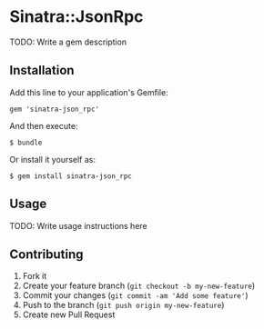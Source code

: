 # Sinatra::JsonRpc

TODO: Write a gem description

## Installation

Add this line to your application's Gemfile:

    gem 'sinatra-json_rpc'

And then execute:

    $ bundle

Or install it yourself as:

    $ gem install sinatra-json_rpc

## Usage

TODO: Write usage instructions here

## Contributing

1. Fork it
2. Create your feature branch (`git checkout -b my-new-feature`)
3. Commit your changes (`git commit -am 'Add some feature'`)
4. Push to the branch (`git push origin my-new-feature`)
5. Create new Pull Request
